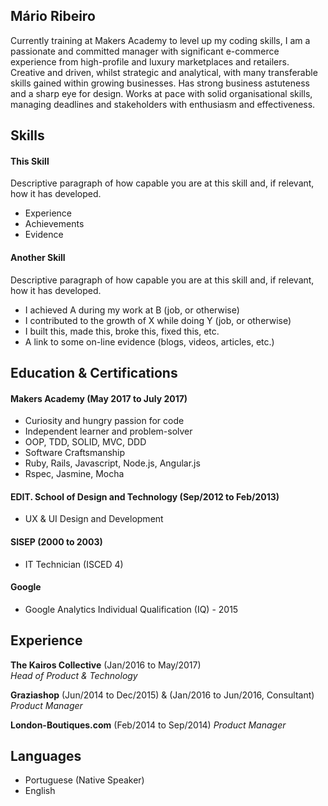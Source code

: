 ## Mário Ribeiro

Currently training at Makers Academy to level up my coding skills, I am a passionate and committed manager with significant e-commerce experience from high-profile and luxury marketplaces and retailers. Creative and driven, whilst strategic and analytical, with many transferable skills gained within growing businesses. Has strong business astuteness and a sharp eye for design. Works at pace with solid organisational skills, managing deadlines and stakeholders with enthusiasm and effectiveness.

## Skills

#### This Skill

Descriptive paragraph of how capable you are at this skill and, if relevant, how it has developed.

- Experience
- Achievements
- Evidence

#### Another Skill

Descriptive paragraph of how capable you are at this skill and, if relevant, how it has developed.

- I achieved A during my work at B (job, or otherwise)
- I contributed to the growth of X while doing Y (job, or otherwise)
- I built this, made this, broke this, fixed this, etc.
- A link to some on-line evidence (blogs, videos, articles, etc.)

## Education & Certifications

#### Makers Academy (May 2017 to July 2017)

- Curiosity and hungry passion for code
- Independent learner and problem-solver
- OOP, TDD, SOLID, MVC, DDD
- Software Craftsmanship
- Ruby, Rails, Javascript, Node.js, Angular.js
- Rspec, Jasmine, Mocha

#### EDIT. School of Design and Technology (Sep/2012 to Feb/2013)

- UX & UI Design and Development

#### SISEP (2000 to 2003)

- IT Technician (ISCED 4)

#### Google

- Google Analytics Individual Qualification (IQ) - 2015


## Experience

**The Kairos Collective** (Jan/2016 to May/2017)    
*Head of Product & Technology*  

**Graziashop** (Jun/2014 to Dec/2015) & (Jan/2016 to Jun/2016, Consultant)
*Product Manager*

**London-Boutiques.com** (Feb/2014 to Sep/2014)
*Product Manager*

## Languages

- Portuguese (Native Speaker)
- English
